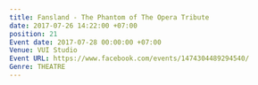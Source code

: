 ```yaml
---
title: Fansland - The Phantom of The Opera Tribute
date: 2017-07-26 14:22:00 +07:00
position: 21
Event date: 2017-07-28 00:00:00 +07:00
Venue: VUI Studio
Event URL: https://www.facebook.com/events/1474304489294540/
Genre: THEATRE
---
```


